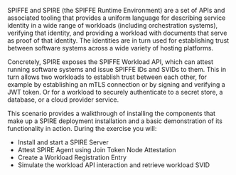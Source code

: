 SPIFFE and SPIRE (the SPIFFE Runtime Environment) are a set of APIs and associated tooling that provides a uniform language for describing service identity in a wide range of workloads (including orchestration systems), verifying that identity, and providing a workload with documents that serve as proof of that identity. The identities are in turn used for establishing trust between software systems across a wide variety of hosting platforms.

Concretely, SPIRE exposes the SPIFFE Workload API, which can attest running software systems and issue SPIFFE IDs and SVIDs to them. This in turn allows two workloads to establish trust between each other, for example by establishing an mTLS connection or by signing and verifying a JWT token. Or for a workload to securely authenticate to a secret store, a database, or a cloud provider service.

This scenario provides a walkthrough of installing the components that make up a SPIRE deployment installation and a basic demonstration of its functionality in action. During the exercise you will:

 * Install and start a SPIRE Server 
 * Attest SPIRE Agent using Join Token Node Attestation
 * Create a Workload Registration Entry
 * Simulate the workload API interaction and retrieve workload SVID
 

